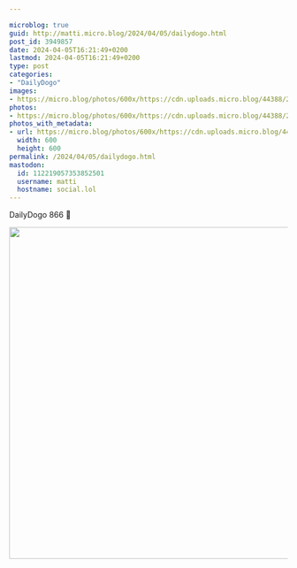 ```yaml
---

microblog: true
guid: http://matti.micro.blog/2024/04/05/dailydogo.html
post_id: 3949857
date: 2024-04-05T16:21:49+0200
lastmod: 2024-04-05T16:21:49+0200
type: post
categories:
- "DailyDogo"
images:
- https://micro.blog/photos/600x/https://cdn.uploads.micro.blog/44388/2024/30206ca0cb1c418b83aa6d4f36040bd6.jpg
photos:
- https://micro.blog/photos/600x/https://cdn.uploads.micro.blog/44388/2024/30206ca0cb1c418b83aa6d4f36040bd6.jpg
photos_with_metadata:
- url: https://micro.blog/photos/600x/https://cdn.uploads.micro.blog/44388/2024/30206ca0cb1c418b83aa6d4f36040bd6.jpg
  width: 600
  height: 600
permalink: /2024/04/05/dailydogo.html
mastodon:
  id: 112219057353852501
  username: matti
  hostname: social.lol
---
```

DailyDogo 866 🐶

<img src="https://micro.blog/photos/600x/https://blog.martin-haehnel.de/uploads/2024/30206ca0cb1c418b83aa6d4f36040bd6.jpg" width="600" height="600" alt="" />
